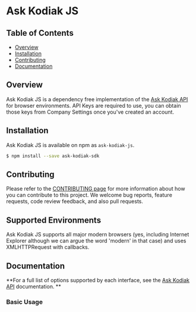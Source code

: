 # Ask Kodiak JS

## Table of Contents

 * [Overview](#overview)
 * [Installation](#installation)
 * [Contributing](#contributing)
 * [Documentation](#documentation)

## Overview 

Ask Kodiak JS is a dependency free implementation of the [Ask Kodiak API](https://api.askkodiak.com/doc/) for browser environments. API Keys are required to use, you can obtain those keys from Company Settings once you've created an account.

## Installation

Ask Kodiak JS is available on npm as `ask-kodiak-js`.

```bash
$ npm install --save ask-kodiak-sdk
```

## Contributing

Please refer to the [CONTRIBUTING page](./CONTRIBUTING.md) for more information
about how you can contribute to this project. We welcome bug reports, feature
requests, code review feedback, and also pull requests.

## Supported Environments

Ask Kodiak JS supports all major modern browsers (yes, including Internet Explorer although we can argue the word 'modern' in that case) and uses XMLHTTPRequest with callbacks. 

## Documentation 

**For a full list of options supported by each interface, see the [Ask Kodiak API](https://api.askkodiak.com/doc/) documentation. **

### Basic Usage

